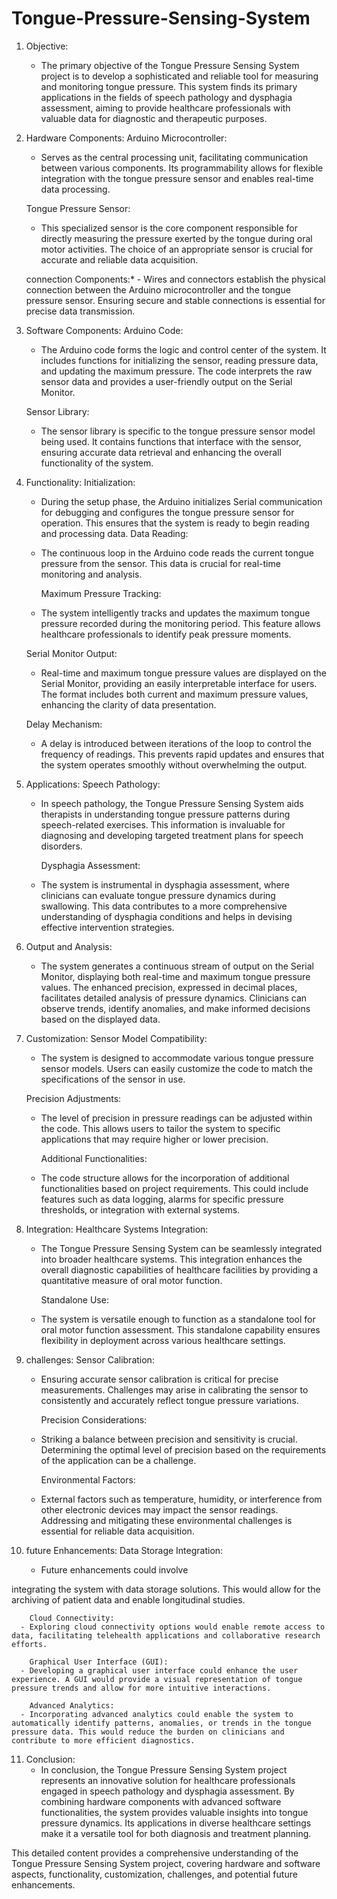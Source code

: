 # Tongue-Pressure-Sensing-System
1. Objective:
   - The primary objective of the Tongue Pressure Sensing System project is to develop a sophisticated and reliable tool for measuring and monitoring tongue pressure. This system finds its primary applications in the fields of speech pathology and dysphagia assessment, aiming to provide healthcare professionals with valuable data for diagnostic and therapeutic purposes.

2. Hardware Components:
      Arduino Microcontroller:
     - Serves as the central processing unit, facilitating communication between various components. Its programmability allows for flexible integration with the tongue pressure sensor and enables real-time data processing.

     Tongue Pressure Sensor:
     - This specialized sensor is the core component responsible for directly measuring the pressure exerted by the tongue during oral motor activities. The choice of an appropriate sensor is crucial for accurate and reliable data acquisition.

     connection Components:*
        - Wires and connectors establish the physical connection between the Arduino microcontroller and the tongue pressure sensor. Ensuring secure and stable connections is essential for precise data transmission.

4. Software Components:
       Arduino Code:
     - The Arduino code forms the logic and control center of the system. It includes functions for initializing the sensor, reading pressure data, and updating the maximum pressure. The code interprets the raw sensor data and provides a user-friendly output on the Serial Monitor.

      Sensor Library:
     - The sensor library is specific to the tongue pressure sensor model being used. It contains functions that interface with the sensor, ensuring accurate data retrieval and enhancing the overall functionality of the system.

5. Functionality:
       Initialization:
     - During the setup phase, the Arduino initializes Serial communication for debugging and configures the tongue pressure sensor for operation. This ensures that the system is ready to begin reading and processing data.
       Data Reading:
     - The continuous loop in the Arduino code reads the current tongue pressure from the sensor. This data is crucial for real-time monitoring and analysis.

       Maximum Pressure Tracking:
     - The system intelligently tracks and updates the maximum tongue pressure recorded during the monitoring period. This feature allows healthcare professionals to identify peak pressure moments.

     Serial Monitor Output:
     - Real-time and maximum tongue pressure values are displayed on the Serial Monitor, providing an easily interpretable interface for users. The format includes both current and maximum pressure values, enhancing the clarity of data presentation.

      Delay Mechanism:
     - A delay is introduced between iterations of the loop to control the frequency of readings. This prevents rapid updates and ensures that the system operates smoothly without overwhelming the output.

6. Applications:
       Speech Pathology:
     - In speech pathology, the Tongue Pressure Sensing System aids therapists in understanding tongue pressure patterns during speech-related exercises. This information is invaluable for diagnosing and developing targeted treatment plans for speech disorders.

       Dysphagia Assessment:
     - The system is instrumental in dysphagia assessment, where clinicians can evaluate tongue pressure dynamics during swallowing. This data contributes to a more comprehensive understanding of dysphagia conditions and helps in devising effective intervention strategies.

7. Output and Analysis:
   - The system generates a continuous stream of output on the Serial Monitor, displaying both real-time and maximum tongue pressure values. The enhanced precision, expressed in decimal places, facilitates detailed analysis of pressure dynamics. Clinicians can observe trends, identify anomalies, and make informed decisions based on the displayed data.

8. Customization:
       Sensor Model Compatibility:
     - The system is designed to accommodate various tongue pressure sensor models. Users can easily customize the code to match the specifications of the sensor in use.

      Precision Adjustments:
     - The level of precision in pressure readings can be adjusted within the code. This allows users to tailor the system to specific applications that may require higher or lower precision.

       Additional Functionalities:
     - The code structure allows for the incorporation of additional functionalities based on project requirements. This could include features such as data logging, alarms for specific pressure thresholds, or integration with external systems.

9. Integration:
      Healthcare Systems Integration:
     - The Tongue Pressure Sensing System can be seamlessly integrated into broader healthcare systems. This integration enhances the overall diagnostic capabilities of healthcare facilities by providing a quantitative measure of oral motor function.

       Standalone Use:
     - The system is versatile enough to function as a standalone tool for oral motor function assessment. This standalone capability ensures flexibility in deployment across various healthcare settings.

10. challenges:
       Sensor Calibration:
     - Ensuring accurate sensor calibration is critical for precise measurements. Challenges may arise in calibrating the sensor to consistently and accurately reflect tongue pressure variations.

       Precision Considerations:
     - Striking a balance between precision and sensitivity is crucial. Determining the optimal level of precision based on the requirements of the application can be a challenge.

       Environmental Factors:
     - External factors such as temperature, humidity, or interference from other electronic devices may impact the sensor readings. Addressing and mitigating these environmental challenges is essential for reliable data acquisition.

11. future Enhancements:
        Data Storage Integration:
      - Future enhancements could involve

 integrating the system with data storage solutions. This would allow for the archiving of patient data and enable longitudinal studies.

        Cloud Connectivity:
      - Exploring cloud connectivity options would enable remote access to data, facilitating telehealth applications and collaborative research efforts.

        Graphical User Interface (GUI):
      - Developing a graphical user interface could enhance the user experience. A GUI would provide a visual representation of tongue pressure trends and allow for more intuitive interactions.

        Advanced Analytics:
      - Incorporating advanced analytics could enable the system to automatically identify patterns, anomalies, or trends in the tongue pressure data. This would reduce the burden on clinicians and contribute to more efficient diagnostics.

11. Conclusion:
    - In conclusion, the Tongue Pressure Sensing System project represents an innovative solution for healthcare professionals engaged in speech pathology and dysphagia assessment. By combining hardware components with advanced software functionalities, the system provides valuable insights into tongue pressure dynamics. Its applications in diverse healthcare settings make it a versatile tool for both diagnosis and treatment planning.

This detailed content provides a comprehensive understanding of the Tongue Pressure Sensing System project, covering hardware and software aspects, functionality, customization, challenges, and potential future enhancements.
